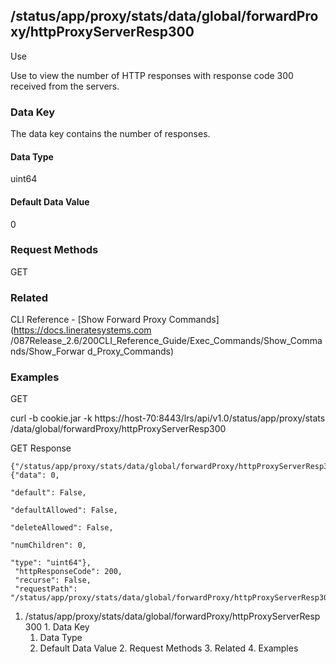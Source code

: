 ## /status/app/proxy/stats/data/global/forwardProxy/httpProxyServerResp300

Use

Use to view the number of HTTP responses with response code 300 received from
the servers.

### Data Key

The data key contains the number of responses.

#### Data Type

uint64

#### Default Data Value

0

### Request Methods

GET

### Related

CLI Reference - [Show Forward Proxy Commands](https://docs.lineratesystems.com
/087Release_2.6/200CLI_Reference_Guide/Exec_Commands/Show_Commands/Show_Forwar
d_Proxy_Commands)

### Examples

GET

curl -b cookie.jar -k https://host-70:8443/lrs/api/v1.0/status/app/proxy/stats
/data/global/forwardProxy/httpProxyServerResp300

GET Response

    
    {"/status/app/proxy/stats/data/global/forwardProxy/httpProxyServerResp300": {"data": 0,
                                                                                  "default": False,
                                                                                  "defaultAllowed": False,
                                                                                  "deleteAllowed": False,
                                                                                  "numChildren": 0,
                                                                                  "type": "uint64"},
     "httpResponseCode": 200,
     "recurse": False,
     "requestPath": "/status/app/proxy/stats/data/global/forwardProxy/httpProxyServerResp300"}
    

  1. /status/app/proxy/stats/data/global/forwardProxy/httpProxyServerResp300
    1. Data Key
      1. Data Type
      2. Default Data Value
    2. Request Methods
    3. Related
    4. Examples

